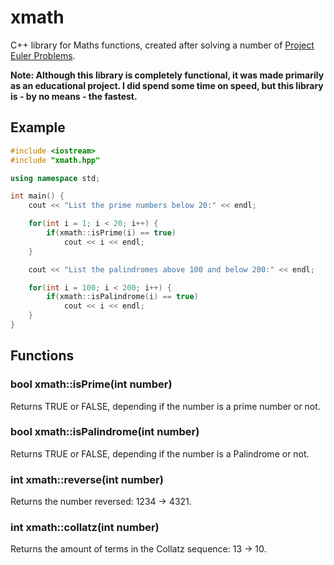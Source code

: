 # xmath

C++ library for Maths functions, created after solving a number of [Project Euler Problems](https://github.com/montyanderson/euler).

**Note: Although this library is completely functional, it was made primarily as
an educational project. I did spend some time on speed, but this library is - by no means - the fastest.**

## Example

``` c++
#include <iostream>
#include "xmath.hpp"

using namespace std;

int main() {
    cout << "List the prime numbers below 20:" << endl;

    for(int i = 1; i < 20; i++) {
        if(xmath::isPrime(i) == true)
            cout << i << endl;
    }

    cout << "List the palindromes above 100 and below 200:" << endl;

    for(int i = 100; i < 200; i++) {
        if(xmath::isPalindrome(i) == true)
            cout << i << endl;
    }
}
```

## Functions

### bool xmath::isPrime(int number)

Returns TRUE or FALSE, depending if the number is a prime number or not.

### bool xmath::isPalindrome(int number)

Returns TRUE or FALSE, depending if the number is a Palindrome or not.

### int xmath::reverse(int number)

Returns the number reversed: 1234 -> 4321.

### int xmath::collatz(int number)

Returns the amount of terms in the Collatz sequence: 13 -> 10.
